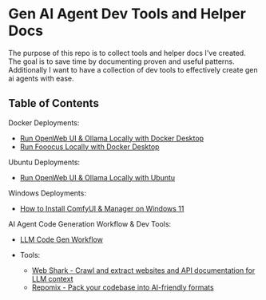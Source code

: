 # Gen AI Agent Dev Tools and Helper Docs

The purpose of this repo is to collect tools and helper docs I've created.  The goal is to save time by documenting proven and useful patterns.  Additionally I want to have a collection of dev tools to effectively create gen ai agents with ease. 

## Table of Contents

Docker Deployments:
- [Run OpenWeb UI & Ollama Locally with Docker Desktop](open-webui-ollama-docker.md)
- [Run Fooocus Locally with Docker Desktop](Fooocus.md)

Ubuntu Deployments:
- [Run OpenWeb UI & Ollama Locally with Ubuntu](open-webui-ollama.md)

Windows Deployments:  
- [How to Install ComfyUI & Manager on Windows 11](how-to-install-comfyui-and-manager-windows.md)

AI Agent Code Generation Workflow & Dev Tools:
- [LLM Code Gen Workflow](ai-agent-workflow.md)
  
- Tools:
  - [Web Shark - Crawl and extract websites and API documentation for LLM context](https://github.com/Hyperion2220/webShark/blob/main/README.md)
  - [Repomix - Pack your codebase into AI-friendly formats](https://repomix.com)


